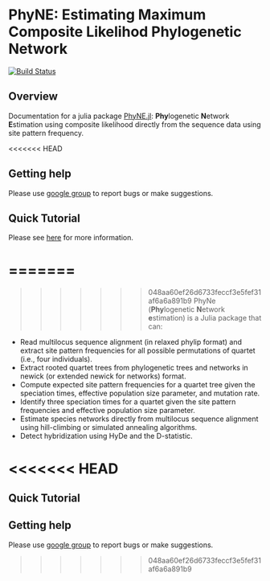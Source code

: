 # PhyNE: Estimating Maximum Composite Likelihod Phylogenetic Network

[![Build Status](https://github.com/sungsik-kong/PhyNE.jl/actions/workflows/ci.yml/badge.svg)](https://github.com/sungsik-kong/PhyNE.jl/actions/workflows/CI.yml?query=branch%3Amain)


## Overview

Documentation for a julia package [PhyNE.jl](https://github.com/sungsik-kong/PhyNE.jl): **Phy**logenetic **N**etwork **E**stimation using composite likelihood directly from the sequence data using site pattern frequency. 

<<<<<<< HEAD
## Getting help
Please use [google group](https://groups.google.com/g/phyne-users) to report bugs or make suggestions.

## Quick Tutorial
Please see [here](https://sungsik-kong.github.io/PhyNE.jl/) for more information.

=======
=======
>>>>>>> 048aa60ef26d6733feccf3e5fef31af6a6a891b9
PhyNe (**Phy**logenetic **N**etwork **e**stimation) is a Julia package that can:

- Read multilocus sequence alignment (in relaxed phylip format) and extract site pattern frequencies for all possible permutations of quartet (i.e., four individuals).
- Extract rooted quartet trees from phylogenetic trees and networks in newick (or extended newick for networks) format.
- Compute expected site pattern frequencies for a quartet tree given the speciation times, effective population size parameter, and mutation rate.
- Identify three speciation times for a quartet given the site pattern frequencies and effective population size parameter.
- Estimate species networks directly from multilocus sequence alignment using hill-climbing or simulated annealing algorithms.
- Detect hybridization using HyDe and the D-statistic.

<<<<<<< HEAD
=======
## Quick Tutorial

## Getting help
Please use [google group](https://groups.google.com/g/phyne-users) to report bugs or make suggestions.
>>>>>>> 048aa60ef26d6733feccf3e5fef31af6a6a891b9
